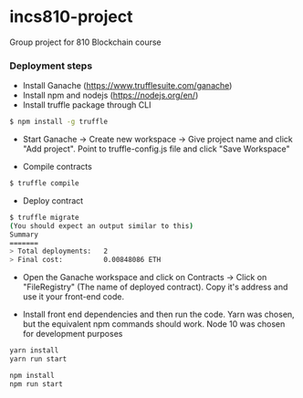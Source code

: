 # incs810-project
Group project for 810 Blockchain course

### Deployment steps
* Install Ganache (https://www.trufflesuite.com/ganache)
* Install npm and nodejs (https://nodejs.org/en/)
* Install truffle package through CLI 
```bash
$ npm install -g truffle
```
* Start Ganache -> Create new workspace -> Give project name and click "Add project". Point to truffle-config.js file and click "Save Workspace"

* Compile contracts
```bash
$ truffle compile
```

* Deploy contract
```bash
$ truffle migrate
(You should expect an output similar to this)
Summary
=======
> Total deployments:   2
> Final cost:          0.00848086 ETH

```

* Open the Ganache workspace and click on Contracts -> Click on "FileRegistry" (The name of deployed contract). Copy it's address and use it your front-end code.

* Install front end dependencies and then run the code. Yarn was chosen, but the equivalent npm commands should work. Node 10 was chosen for development purposes
```bash
yarn install
yarn run start
```
```bash
npm install
npm run start
```
